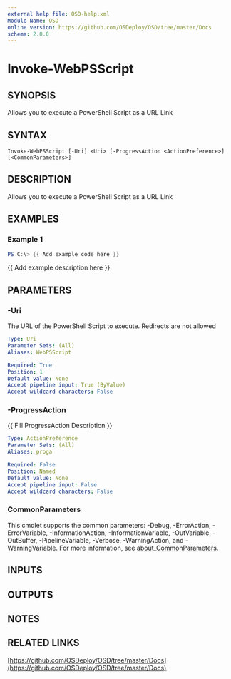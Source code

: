 ```yaml
---
external help file: OSD-help.xml
Module Name: OSD
online version: https://github.com/OSDeploy/OSD/tree/master/Docs
schema: 2.0.0
---
```


# Invoke-WebPSScript

## SYNOPSIS
Allows you to execute a PowerShell Script as a URL Link

## SYNTAX

```
Invoke-WebPSScript [-Uri] <Uri> [-ProgressAction <ActionPreference>] [<CommonParameters>]
```

## DESCRIPTION
Allows you to execute a PowerShell Script as a URL Link

## EXAMPLES

### Example 1
```powershell
PS C:\> {{ Add example code here }}
```

{{ Add example description here }}

## PARAMETERS

### -Uri
The URL of the PowerShell Script to execute. 
Redirects are not allowed

```yaml
Type: Uri
Parameter Sets: (All)
Aliases: WebPSScript

Required: True
Position: 1
Default value: None
Accept pipeline input: True (ByValue)
Accept wildcard characters: False
```

### -ProgressAction
{{ Fill ProgressAction Description }}

```yaml
Type: ActionPreference
Parameter Sets: (All)
Aliases: proga

Required: False
Position: Named
Default value: None
Accept pipeline input: False
Accept wildcard characters: False
```

### CommonParameters
This cmdlet supports the common parameters: -Debug, -ErrorAction, -ErrorVariable, -InformationAction, -InformationVariable, -OutVariable, -OutBuffer, -PipelineVariable, -Verbose, -WarningAction, and -WarningVariable. For more information, see [about_CommonParameters](http://go.microsoft.com/fwlink/?LinkID=113216).

## INPUTS

## OUTPUTS

## NOTES

## RELATED LINKS

[https://github.com/OSDeploy/OSD/tree/master/Docs](https://github.com/OSDeploy/OSD/tree/master/Docs)

